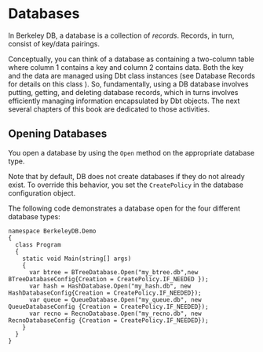 # Databases
In Berkeley DB, a database is a collection of _records_. Records, in turn, consist of key/data pairings. 

Conceptually, you can think of a database as containing a two-column table where column 1 contains a key and column 2 contains data. Both the key and the data are managed using Dbt class instances (see Database Records for details on this class ). So, fundamentally, using a DB database involves putting, getting, and deleting database records, which in turns involves efficiently managing information encapsulated by Dbt objects. The next several chapters of this book are dedicated to those activities. 

## Opening Databases
You open a database by using the `Open` method on the appropriate database type.

Note that by default, DB does not create databases if they do not already exist. To override this behavior, you set the `CreatePolicy` in the database configuration object.

The following code demonstrates a database open for the four different database types:
```
namespace BerkeleyDB.Demo
{
  class Program
  {
    static void Main(string[] args)
    {
      var btree = BTreeDatabase.Open("my_btree.db",new BTreeDatabaseConfig{Creation = CreatePolicy.IF_NEEDED });
      var hash = HashDatabase.Open("my_hash.db", new HashDatabaseConfig{Creation = CreatePolicy.IF_NEEDED});
      var queue = QueueDatabase.Open("my_queue.db", new QueueDatabaseConfig {Creation = CreatePolicy.IF_NEEDED});
      var recno = RecnoDatabase.Open("my_recno.db", new RecnoDatabaseConfig {Creation = CreatePolicy.IF_NEEDED});
    }
  }
}
```
